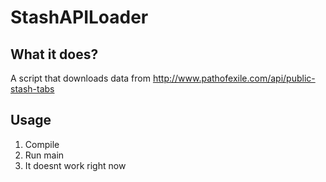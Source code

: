 # StashAPILoader

## What it does?
A script that downloads data from http://www.pathofexile.com/api/public-stash-tabs

## Usage
1. Compile
2. Run main
3. It doesnt work right now